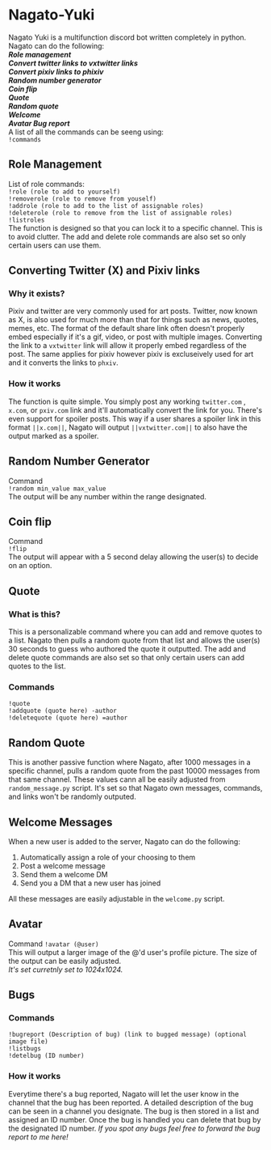 # Nagato-Yuki
Nagato Yuki is a multifunction discord bot written completely in python. Nagato can do the following:  
***Role management  
Convert twitter links to vxtwitter links  
Convert pixiv links to phixiv  
Random number generator  
Coin flip  
Quote  
Random quote  
Welcome  
Avatar
Bug report***  
A list of all the commands can be seeng using:  
`!commands`
## Role Management
List of role commands:  
`!role (role to add to yourself)`  
`!removerole (role to remove from youself)`  
`!addrole (role to add to the list of assignable roles)`  
`!deleterole (role to remove from the list of assignable roles)`  
`!listroles`  
The function is designed so that you can lock it to a specific channel. This is to avoid clutter. The add and delete role commands are also set so only certain users can use them. 

## Converting Twitter (X) and Pixiv links

### Why it exists?

Pixiv and twitter are very commonly used for art posts. Twitter, now known as X, is also used for much more than that for things such as news, quotes, memes, etc. The format of the default share link often doesn't properly embed especially if it's a gif, video, or post with multiple images. Converting the link to a `vxtwitter` link will allow it properly embed regardless of the post. The same applies for pixiv however pixiv is excluseively used for art and it converts the links to `phxiv`. 

### How it works

The function is quite simple. You simply post any working `twitter.com` , `x.com`, or `pxiv.com` link and it'll automatically convert the link for you. There's even support for spoiler posts. This way if a user shares a spoiler link in this format `||x.com||`, Nagato will output `||vxtwitter.com||` to also have the output marked as a spoiler. 

## Random Number Generator

Command  
`!random min_value max_value`  
The output will be any number within the range designated.

## Coin flip

Command  
`!flip`  
The output will appear with a 5 second delay allowing the user(s) to decide on an option.

## Quote

### What is this?

This is a personalizable command where you can add and remove quotes to a list. Nagato then pulls a random quote from that list and allows the user(s) 30 seconds to guess who authored the quote it outputted. The add and delete quote commands are also set so that only certain users can add quotes to the list. 

### Commands
`!quote`  
`!addquote (quote here) -author`  
`!deletequote (quote here) =author`  

## Random Quote

This is another passive function where Nagato, after 1000 messages in a specific channel, pulls a random quote from the past 10000 messages from that same channel. These values cann all be easily adjusted from `random_message.py` script. It's set so that Nagato own messages, commands, and links won't be randomly outputed.

## Welcome Messages

When a new user is added to the server, Nagato can do the following:  
1. Automatically assign a role of your choosing to them
2. Post a welcome message
3. Send them a welcome DM
4. Send you a DM that a new user has joined

All these messages are easily adjustable in the `welcome.py` script. 

## Avatar

Command
`!avatar (@user)`  
This will output a larger image of the @'d user's profile picture. The size of the output can be easily adjusted.  
*It's set curretnly set to 1024x1024.*


## Bugs

### Commands
`!bugreport (Description of bug) (link to bugged message) (optional image file)`  
`!listbugs`  
`!detelbug (ID number)`  


### How it works 

Everytime there's a bug reported, Nagato will let the user know in the channel that the bug has been reported. A detailed description of the bug can be seen in a channel you designate. The bug is then stored in a list and assigned an ID number. Once the bug is handled you can delete that bug by the designated ID number. 
*If you spot any bugs feel free to forward the bug report to me here!*

